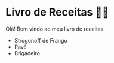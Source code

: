 # Livro de Receitas :man_cook:

Olá! Bem vindo ao meu livro de receitas. 

- Strogonoff de Frango
- Pavê
- Brigadeiro

